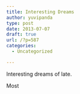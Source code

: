 ```yaml
---
title: Interesting Dreams
author: yuvipanda
type: post
date: 2013-07-07
draft: true
url: /?p=587
categories:
  - Uncategorized

---
```

Interesting dreams of late.

Most